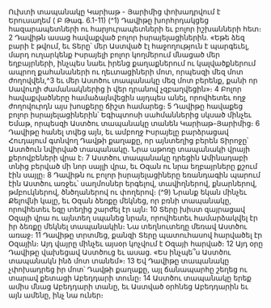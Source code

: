 
Ուխտի տապանակը Կարիաթ - Յարիմից փոխադրվում է Երուսաղեմ
( Բ Թագ. 6.1-11)
(^1) Դավիթը խորհրդակցեց հազարապետների ու հարյուրապետների եւ բոլոր իշխանների հետ։ 2 Դավիթն ասաց
հավաքված բոլոր իսրայելացիներին. «Եթե ձեզ բարի է թվում, եւ Տերը՝ մեր Աստված էլ հաջողություն է պարգեւել, մարդ
ուղարկենք Իսրայելի բոլոր կողմերում մնացած մեր եղբայրների, ինչպես նաեւ իրենց քաղաքներում ու կալվածքներում
ապրող քահանաների ու ղեւտացիների մոտ, որպեսզի մեզ մոտ ժողովվեն,^3 եւ մեր Աստծու տապանակը մեզ մոտ բերենք,
քանի որ Սավուղի ժամանակներից ի վեր դրանով չզբաղվեցին»։ 4 Բոլոր հավաքվածները համաձայնվեցին այդպես անել,
որովհետեւ ողջ ժողովուրդն այս խոսքերը ճիշտ համարեց։ 5 Դավիթը հավաքեց բոլոր իսրայելացիներին՝ Եգիպտոսի
սահմաններից սկսած մինչեւ Եմաթ, որպեսզի Աստծու տապանակը տանեն Կարիաթ-Յարիմից։ 6 Դավիթը հանել տվեց
այն, եւ ամբողջ Իսրայելը բարձրացավ Հուդայում գտնվող Դավթի քաղաքը, որ այնտեղից բերեն Տիրոջը՝ Աստծուն
նվիրված տապանակը. Նրա աթոռը տապանակի վրայի քերովբեների վրա է։ 7 Աստծու տապանակը դրեցին Ամինադաբի
տնից բերված մի նոր սայլի վրա, եւ Օզան ու նրա եղբայրները քշում էին սայլը։ 8 Դավիթն ու բոլոր իսրայելացիները
եռանդագին պարում էին Աստծու առջեւ՝ սաղմոսներ երգելով, տավիղներով, քնարներով, թմբուկներով, ծնծղաներով ու
փողերով։
(^9) Նրանք եկան մինչեւ Քելովնի կալը, եւ Օզան ձեռքը մեկնեց, որ բռնի տապանակը, որովհետեւ եզը տեղից շարժել էր
այն։ 10 Տերը խիստ զայրացավ Օզայի վրա ու այնտեղ սպանեց նրան, որովհետեւ համարձակվել էր իր ձեռքը մեկնել
տապանակին։ Նա տեղնուտեղը մեռավ Աստծու առաջ։ 11 Դավիթը տրտմեց, քանզի Տերը պատուհասով հարվածել էր
Օզային։ Այդ վայրը մինչեւ այսօր կոչվում է Օզայի հարված։ 12 Այդ օրը Դավիթը վախեցավ Աստծուց եւ ասաց. «Ես ինչպե՞ս
Աստծու տապանակն ինձ մոտ տանեմ»։ 13 Եվ Դավիթը տապանակը չփոխադրեց իր մոտ՝ Դավթի քաղաքը, այլ
ճանապարհը շեղեց ու տարավ քետացի Աբեդդարի տունը։ 14 Աստծու տապանակը երեք ամիս մնաց Աբեդդարի տանը,
եւ Աստված օրհնեց Աբեդդարին եւ այն ամենը, ինչ նա ուներ։


